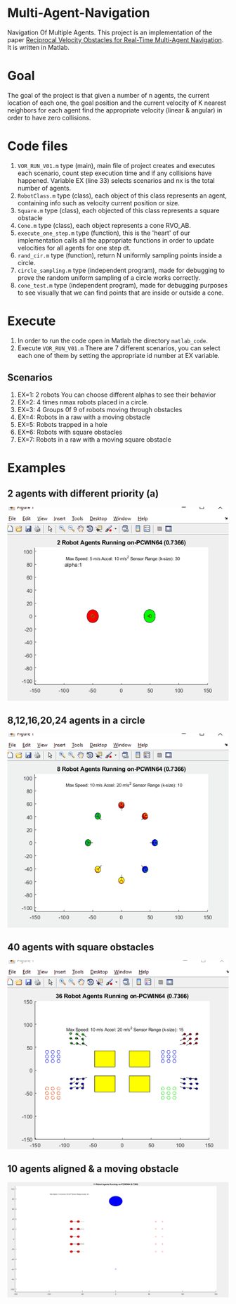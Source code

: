 # Multi-Agent-Navigation
Navigation Of Multiple Agents.
This project is an implementation of the paper  [Reciprocal Velocity Obstacles for Real-Time Multi-Agent Navigation](https://ieeexplore.ieee.org/document/4543489).
It is written in Matlab.
# Goal
The goal of the project is that given a number of n agents, the current location of each one, the goal position and the current velocity of K nearest neighbors for each agent find the appropriate velocity (linear & angular) in order to have zero collisions.

# Code files

1. `VOR_RUN_V01.m` type (main), main file of project creates and executes each scenario, count step execution time and if any collisions have happened. Variable ΕΧ (line 33) selects scenarios and nx is the total number of agents.
2. `RobotClass.m` type (class), each object of this class represents an agent, containing info such as velocity current position or size.
3. `Square.m` type (class), each objected of this class represents a square obstacle 
4. `Cone.m` type (class), each object represents a cone RVO_AB.
5. `execute_one_step.m` type (function), this is the 'heart' of our implementation calls all the appropriate functions in order to update velocities for all agents for one step dt.
6. `rand_cir.m` type (function), return N uniformly sampling points inside a circle.
7. `circle_sampling.m` type (independent program), made for debugging to prove the random uniform sampling of a circle works correctly.
8. `cone_test.m` type (independent program), made for debugging purposes to see visually that we can find points that are inside or outside a cone.


# Execute
1. In order to run the code open in Matlab the directory `matlab_code`.
2. Execute `VOR_RUN_V01.m`
There are 7 different scenarios, you can select each one of them by setting the appropriate id number at EX variable.
## Scenarios
1. EX=1:  2 robots You can choose different alphas to see their behavior
2. EX=2:  4 times nmax robots placed in a circle.
3. EX=3:  4 Groups 0f 9 of robots moving through obstacles
4. EX=4:  Robots in a raw with a moving obstacle
5. EX=5:  Robots trapped in a hole
6. EX=6:  Robots with square obstacles
7. EX=7:  Robots in a raw with a moving square obstacle
# Examples
## 2 agents with different priority (a)
![](https://github.com/jimas95/Multi-Agent-Navigation/blob/main/GIFS/two_agents.gif)
## 8,12,16,20,24 agents in a circle
![](https://github.com/jimas95/Multi-Agent-Navigation/blob/main/GIFS/agents_circle.gif)
## 40 agents with square obstacles
![](https://github.com/jimas95/Multi-Agent-Navigation/blob/main/GIFS/40_agents_square_obstacles.gif)
## 10 agents aligned & a moving obstacle
![](https://github.com/jimas95/Multi-Agent-Navigation/blob/main/GIFS/10_agents_alinged_moving_obstacle.gif)
 

